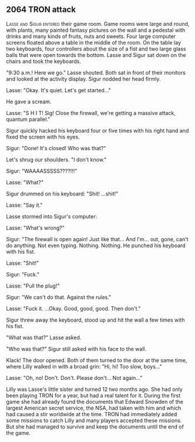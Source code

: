 
## **2064** TRON attack

<span style="font-variant:small-caps;">Lasse and Sigur entered</span> their game room.
Game rooms were large and round, with plants, many painted fantasy pictures on the wall and a pedestal with drinks and many kinds of fruits, nuts and sweets.
Four large computer screens floated above a table in the middle of the room.
On the table lay two keyboards, four controllers about the size of a fist and two large glass balls that were open towards the bottom.
Lasse and Sigur sat down on the chairs and took the keyboards.

"9:30 a.m.! Here we go." Lasse shouted.
Both sat in front of their monitors and looked at the activity display.
Sigur nodded her head firmly.

Lasse: "Okay.
It's quiet.
Let's get started..."

He gave a scream.

Lasse: "S H I T! Sig! Close the firewall, we're getting a massive attack, quantum parallel."

Sigur quickly hacked his keyboard four or five times with his right hand and fixed the screen with his eyes.

Sigur: "Done! It's closed! Who was that?"

Let's shrug our shoulders.
"I don't know."

Sigur: "WAAAASSSSS????!!!"

Lasse: "What?"

Sigur drummed on his keyboard: "Shit! ...shit!"

Lasse: "Say it."

Lasse stormed into Sigur's computer:

Lasse: "What's wrong?"

Sigur: "The firewall is open again! Just like that... And I'm... out, gone, can't do anything.
Not even typing.
Nothing. Nothing. He punched his keyboard with his fist.

Lasse: "Shit!"

Sigur: "Fuck."

Lasse: "Pull the plug!"

Sigur: "We can't do that.
Against the rules."

Lasse: "Fuck it.
...Okay.
Good, good, good.
Then don't."

Sigur threw away the keyboard, stood up and hit the wall a few times with his fist.

"What was that?" Lasse asked.

"Who was that?" Sigur still asked with his face to the wall.

Klack! The door opened.
Both of them turned to the door at the same time, where Lilly walked in with a broad grin: "Hi, hi! Too slow, boys..."

Lasse: "Oh, no! Don't. Don't.
Please don't... Not again..."

Lilly was Lasse's little sister and turned 12 two months ago.
She had only been playing TRON for a year, but had a real talent for it.
During the first game she had already found the documents that Edward Snowden of the largest American secret service, the NSA, had taken with him and which had caused a stir worldwide at the time.
TRON had immediately added some missions to catch Lilly and many players accepted these missions.
But she had managed to survive and keep the documents until the end of the game.

